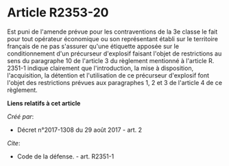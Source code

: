 # Article R2353-20

Est puni de l'amende prévue pour les contraventions de la 3e classe le fait pour tout opérateur économique ou son
représentant établi sur le territoire français de ne pas s'assurer qu'une étiquette apposée sur le conditionnement d'un
précurseur d'explosif faisant l'objet de restrictions au sens du paragraphe 10 de l'article 3 du règlement mentionné à
l'article R. 2351-1 indique clairement que l'introduction, la mise à disposition, l'acquisition, la détention et
l'utilisation de ce précurseur d'explosif font l'objet des restrictions prévues aux paragraphes 1, 2 et 3 de l'article 4 de
ce règlement.

**Liens relatifs à cet article**

_Créé par_:

  - Décret n°2017-1308 du 29 août 2017 - art. 2

_Cite_:

  - Code de la défense. - art. R2351-1
